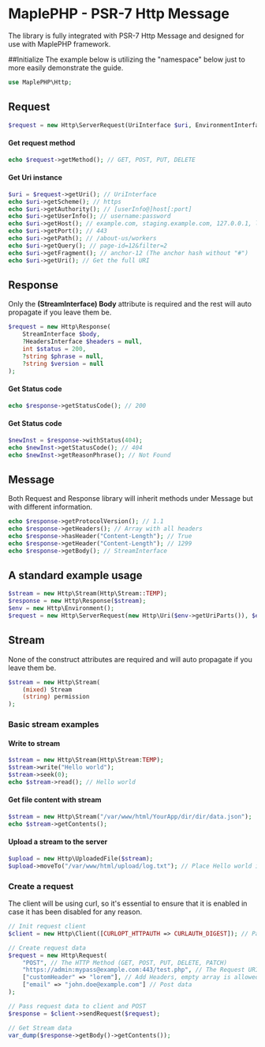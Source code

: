 # MaplePHP - PSR-7 Http Message
The library is fully integrated with PSR-7 Http Message and designed for use with MaplePHP framework.


##Initialize
The example below is utilizing the "namespace" below just to more easily demonstrate the guide.

```php
use MaplePHP\Http;
```

## Request

```php
$request = new Http\ServerRequest(UriInterface $uri, EnvironmentInterface $env);
```
####  Get request method
```php
echo $request->getMethod(); // GET, POST, PUT, DELETE
```
####  Get Uri instance
```php
$uri = $request->getUri(); // UriInterface
echo $uri->getScheme(); // https
echo $uri->getAuthority(); // [userInfo@]host[:port]
echo $uri->getUserInfo(); // username:password
echo $uri->getHost(); // example.com, staging.example.com, 127.0.0.1, localhost
echo $uri->getPort(); // 443
echo $uri->getPath(); // /about-us/workers
echo $uri->getQuery(); // page-id=12&filter=2
echo $uri->getFragment(); // anchor-12 (The anchor hash without "#")
echo $uri->getUri(); // Get the full URI
```
## Response
Only the **(StreamInterface) Body** attribute is required and the rest will auto propagate if you leave them be.
```php
$request = new Http\Response(
	StreamInterface $body,
    ?HeadersInterface $headers = null,
    int $status = 200,
    ?string $phrase = null,
    ?string $version = null
);
```
####  Get Status code
```php
echo $response->getStatusCode(); // 200
```
####  Get Status code
```php
$newInst = $response->withStatus(404);
echo $newInst->getStatusCode(); // 404
echo $newInst->getReasonPhrase(); // Not Found
```
## Message
Both Request and Response library will inherit methods under Message but with different information.
```php
echo $response->getProtocolVersion(); // 1.1
echo $response->getHeaders(); // Array with all headers
echo $response->hasHeader("Content-Length"); // True
echo $response->getHeader("Content-Length"); // 1299
echo $response->getBody(); // StreamInterface
```

## A standard example usage
```php
$stream = new Http\Stream(Http\Stream::TEMP);
$response = new Http\Response($stream);
$env = new Http\Environment();
$request = new Http\ServerRequest(new Http\Uri($env->getUriParts()), $env);
```

## Stream
None of the construct attributes are required and will auto propagate if you leave them be.
```php
$stream = new Http\Stream(
	(mixed) Stream
	(string) permission
);
```
### Basic stream examples

#### Write to stream
```php
$stream = new Http\Stream(Http\Stream:TEMP);
$stream->write("Hello world");
$stream->seek(0);
echo $stream->read(); // Hello world
```

#### Get file content with stream
```php
$stream = new Http\Stream("/var/www/html/YourApp/dir/dir/data.json");
echo $stream->getContents();
```

#### Upload a stream to the server
```php
$upload = new Http\UploadedFile($stream);
$upload->moveTo("/var/www/html/upload/log.txt"); // Place Hello world in txt file
```

### Create a request
The client will be using curl, so it's essential to ensure that it is enabled in case it has been disabled for any reason.
```php
// Init request client
$client = new Http\Client([CURLOPT_HTTPAUTH => CURLAUTH_DIGEST]); // Pass on Curl options

// Create request data
$request = new Http\Request(
    "POST", // The HTTP Method (GET, POST, PUT, DELETE, PATCH)
    "https://admin:mypass@example.com:443/test.php", // The Request URI
    ["customHeader" => "lorem"], // Add Headers, empty array is allowed
    ["email" => "john.doe@example.com"] // Post data
);

// Pass request data to client and POST
$response = $client->sendRequest($request);

// Get Stream data
var_dump($response->getBody()->getContents());
```
